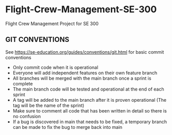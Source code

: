 # Flight-Crew-Management-SE-300

Flight Crew Management Project for SE 300



## GIT CONVENTIONS

See https://se-education.org/guides/conventions/git.html for basic commit conventions

- Only commit code when it is operational
- Everyone will add independent features on their own feature branch
- All branches will be merged with the main branch once a sprint is complete
- The main branch code will be tested and operational at the end of each sprint
- A tag will be added to the main branch after it is proven operational (The tag will be the name of the sprint)
- Make sure to comment all code that has been written in detail so there is no confusion
- If a bug is discovered in main that needs to be fixed, a temporary branch can be made to fix the bug to merge back into main
